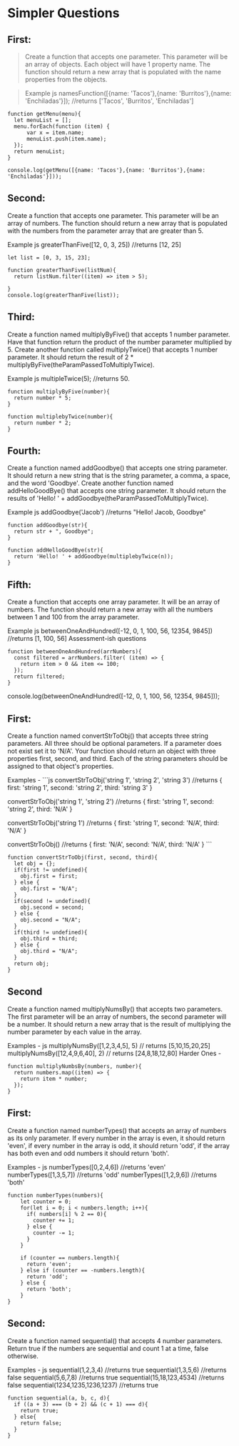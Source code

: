 # Simpler Questions

## First:

> Create a function that accepts one parameter. This parameter will be an array of objects. Each object will have 1 property name. The function should return a new array that is populated with the name properties from the objects.

> Example js namesFunction([{name: 'Tacos'},{name: 'Burritos'},{name: 'Enchiladas'}]); //returns ['Tacos', 'Burritos', 'Enchiladas']

```
function getMenu(menu){
  let menuList = [];
  menu.forEach(function (item) {
      var x = item.name;
      menuList.push(item.name);
  });
  return menuList;
}

console.log(getMenu([{name: 'Tacos'},{name: 'Burritos'},{name: 'Enchiladas'}]));

```

## Second:

Create a function that accepts one parameter. This parameter will be an array of numbers. The function should return a new array that is populated with the numbers from the parameter array that are greater than 5.

Example js greaterThanFive([12, 0, 3, 25]) //returns [12, 25]

```
let list = [0, 3, 15, 23];

function greaterThanFive(listNum){
  return listNum.filter((item) => item > 5);

}
console.log(greaterThanFive(list));
```

## Third:

Create a function named multiplyByFive() that accepts 1 number parameter. Have that function return the product of the number parameter multiplied by 5. Create another function called multiplyTwice() that accepts 1 number parameter. It should return the result of 2 * multiplyByFive(theParamPassedToMultiplyTwice).

Example js multipleTwice(5); //returns 50.

```
function multiplyByFive(number){
  return number * 5;
}

function multiplebyTwice(number){
  return number * 2;
}
```

## Fourth:

Create a function named addGoodbye() that accepts one string parameter. It should return a new string that is the string parameter, a comma, a space, and the word 'Goodbye'. Create another function named addHelloGoodBye() that accepts one string parameter. It should return the results of 'Hello! ' + addGoodbye(theParamPassedToMultiplyTwice).

Example js addGoodbye('Jacob') //returns "Hello! Jacob, Goodbye"

```
function addGoodbye(str){
  return str + ", Goodbye";
}

function addHelloGoodBye(str){
  return 'Hello! ' + addGoodbye(multiplebyTwice(n));
}
```

## Fifth:

Create a function that accepts one array parameter. It will be an array of numbers. The function should return a new array with all the numbers between 1 and 100 from the array parameter.

Example js betweenOneAndHundred([-12, 0, 1, 100, 56, 12354, 9845]) //returns [1, 100, 56] Assessment-ish questions

```
function betweenOneAndHundred(arrNumbers){
  const filtered = arrNumbers.filter( (item) => {
    return item > 0 && item <= 100;
  });
  return filtered;
}
```

console.log(betweenOneAndHundred([-12, 0, 1, 100, 56, 12354, 9845]));

## First:

Create a function named convertStrToObj() that accepts three string parameters. All three should be optional parameters. If a parameter does not exist set it to 'N/A'. Your function should return an object with three properties first, second, and third. Each of the string parameters should be assigned to that object's properties.

Examples - ```js convertStrToObj('string 1', 'string 2', 'string 3') //returns { first: 'string 1', second: 'string 2', third: 'string 3' }

convertStrToObj('string 1', 'string 2') //returns { first: 'string 1', second: 'string 2', third: 'N/A' }

convertStrToObj('string 1') //returns { first: 'string 1', second: 'N/A', third: 'N/A' }

convertStrToObj() //returns { first: 'N/A', second: 'N/A', third: 'N/A' } ```

```
function convertStrToObj(first, second, third){
  let obj = {};
  if(first != undefined){
    obj.first = first;
  } else {
    obj.first = "N/A";
  }
  if(second != undefined){
    obj.second = second;
  } else {
    obj.second = "N/A";
  }
  if(third != undefined){
    obj.third = third;
  } else {
    obj.third = "N/A";
  }
  return obj;
}
```

## Second

Create a function named multiplyNumsBy() that accepts two parameters. The first parameter will be an array of numbers, the second parameter will be a number. It should return a new array that is the result of multiplying the number parameter by each value in the array.

Examples - js multiplyNumsBy([1,2,3,4,5], 5) // returns [5,10,15,20,25] multiplyNumsBy([12,4,9,6,40], 2) // returns [24,8,18,12,80] Harder Ones -

```
function multiplyNumbsBy(numbers, number){
  return numbers.map((item) => {
    return item * number;
  });
}
```

## First:

Create a function named numberTypes() that accepts an array of numbers as its only parameter. If every number in the array is even, it should return 'even', if every number in the array is odd, it should return 'odd', if the array has both even and odd numbers it should return 'both'.

Examples - js numberTypes([0,2,4,6]) //returns 'even' numberTypes([1,3,5,7]) //returns 'odd' numberTypes([1,2,9,6]) //returns 'both'

```
function numberTypes(numbers){
    let counter = 0;
    for(let i = 0; i < numbers.length; i++){
      if( numbers[i] % 2 == 0){
        counter += 1;
      } else {
        counter -= 1;
      }
    }

    if (counter == numbers.length){
      return 'even';
    } else if (counter == -numbers.length){
      return 'odd';
    } else {
      return 'both';
    }
}
```


## Second:

Create a function named sequential() that accepts 4 number parameters. Return true if the numbers are sequential and count 1 at a time, false otherwise.

Examples - js sequential(1,2,3,4) //returns true sequential(1,3,5,6) //returns false sequential(5,6,7,8) //returns true sequential(15,18,123,4534) //returns false sequential(1234,1235,1236,1237) //returns true

```
function sequential(a, b, c, d){
  if ((a + 3) === (b + 2) && (c + 1) === d){
    return true;
  } else{
    return false;
  }
}
```
